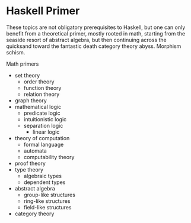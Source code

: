 # Haskell Primer

These topics are not obligatory prerequisites to Haskell, but one can only benefit from a theoretical primer, mostly rooted in math, starting from the seaside resort of abstract algebra, but then continuing across the quicksand toward the fantastic death category theory abyss. Morphism schism.

Math primers
- set theory
  - order theory
  - function theory
  - relation theory
- graph theory
- mathematical logic
  - predicate logic
  - intuitionistic logic
  - separation logic
    - linear logic
- theory of computation
  - formal language
  - automata
  - computability theory
- proof theory
- type theory
  - algebraic types
  - dependent types
- abstract algebra
  - group-like structures
  - ring-like structures
  - field-like structures
- category theory
